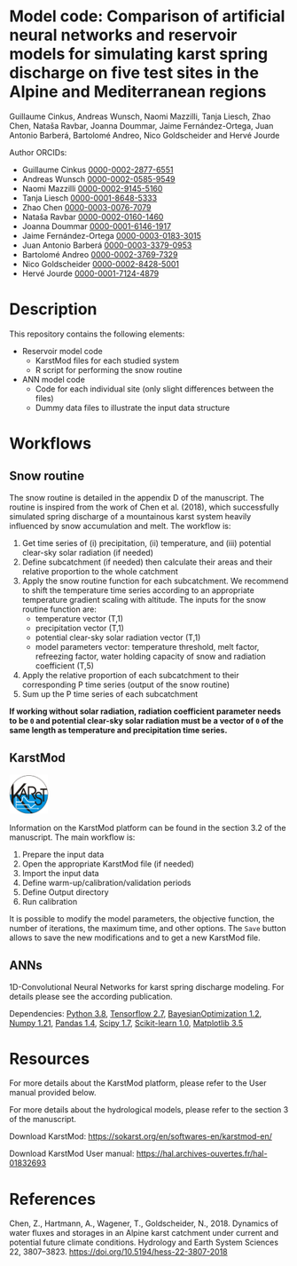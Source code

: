 Model code: Comparison of artificial neural networks and reservoir
models for simulating karst spring discharge on five test sites in the
Alpine and Mediterranean regions
================
Guillaume Cinkus, Andreas Wunsch, Naomi Mazzilli, Tanja Liesch, Zhao
Chen, Nataša Ravbar, Joanna Doummar, Jaime Fernández-Ortega, Juan
Antonio Barberá, Bartolomé Andreo, Nico Goldscheider and Hervé Jourde

Author ORCIDs:

- Guillaume Cinkus [0000-0002-2877-6551](https://orcid.org/0000-0002-2877-6551)  
- Andreas Wunsch [0000-0002-0585-9549](https://orcid.org/0000-0002-0585-9549)  
- Naomi Mazzilli [0000-0002-9145-5160](https://orcid.org/0000-0002-9145-5160)
- Tanja Liesch [0000-0001-8648-5333](https://orcid.org/0000-0001-8648-5333)
- Zhao Chen [0000-0003-0076-7079](https://orcid.org/0000-0003-0076-7079)
- Nataša Ravbar [0000-0002-0160-1460](https://orcid.org/0000-0002-0160-1460)
- Joanna Doummar [0000-0001-6146-1917](https://orcid.org/0000-0001-6146-1917)
- Jaime Fernández-Ortega [0000-0003-0183-3015](https://orcid.org/0000-0003-0183-3015)
- Juan Antonio Barberá [0000-0003-3379-0953](https://orcid.org/0000-0003-3379-0953)
- Bartolomé Andreo [0000-0002-3769-7329](https://orcid.org/0000-0002-3769-7329)
- Nico Goldscheider [0000-0002-8428-5001](https://orcid.org/0000-0002-8428-5001)
- Hervé Jourde [0000-0001-7124-4879](https://orcid.org/0000-0001-7124-4879)

# Description

This repository contains the following elements:

-   Reservoir model code
    -   KarstMod files for each studied system
    -   R script for performing the snow routine
-   ANN model code
	-	Code for each individual site (only slight differences between the files)
	-	Dummy data files to illustrate the input data structure

# Workflows

## Snow routine

The snow routine is detailed in the appendix D of the manuscript. The
routine is inspired from the work of Chen et al. (2018), which
successfully simulated spring discharge of a mountainous karst system
heavily influenced by snow accumulation and melt. The workflow is:

1.  Get time series of (i) precipitation, (ii) temperature, and (iii)
    potential clear-sky solar radiation (if needed)
2.  Define subcatchment (if needed) then calculate their areas and their
    relative proportion to the whole catchment
3.  Apply the snow routine function for each subcatchment. We recommend
    to shift the temperature time series according to an appropriate
    temperature gradient scaling with altitude. The inputs for the snow
    routine function are:
    -   temperature vector (T,1)
    -   precipitation vector (T,1)
    -   potential clear-sky solar radiation vector (T,1)
    -   model parameters vector: temperature threshold, melt factor,
        refreezing factor, water holding capacity of snow and radiation
        coefficient (T,5)
4.  Apply the relative proportion of each subcatchment to their
    corresponding P time series (output of the snow routine)
5.  Sum up the P time series of each subcatchment

**If working without solar radiation, radiation coefficient parameter
needs to be `0` and potential clear-sky solar radiation must be a vector
of `0` of the same length as temperature and precipitation time
series.**

## KarstMod

<img src="miscellaneous/karstmod.png" width="70" />

Information on the KarstMod platform can be found in the section 3.2 of
the manuscript. The main workflow is:

1.  Prepare the input data
2.  Open the appropriate KarstMod file (if needed)
3.  Import the input data
4.  Define warm-up/calibration/validation periods
5.  Define Output directory
6.  Run calibration

It is possible to modify the model parameters, the objective function,
the number of iterations, the maximum time, and other options. The
`Save` button allows to save the new modifications and to get a new
KarstMod file.

## ANNs

1D-Convolutional Neural Networks for karst spring discharge modeling. For details please see the according publication.

Dependencies: [Python 3.8](https://www.python.org/), [Tensorflow 2.7](https://www.tensorflow.org/), [BayesianOptimization 1.2](https://github.com/fmfn/BayesianOptimization), [Numpy 1.21](https://numpy.org/), [Pandas 1.4](https://pandas.pydata.org/), [Scipy 1.7](https://scipy.org/), [Scikit-learn 1.0](https://scikit-learn.org/stable/), [Matplotlib 3.5](https://matplotlib.org/)


# Resources

For more details about the KarstMod platform, please refer to the User
manual provided below.

For more details about the hydrological models, please refer to the
section 3 of the manuscript.

Download KarstMod: <https://sokarst.org/en/softwares-en/karstmod-en/>

Download KarstMod User manual:
<https://hal.archives-ouvertes.fr/hal-01832693>

# References

Chen, Z., Hartmann, A., Wagener, T., Goldscheider, N., 2018. Dynamics of
water fluxes and storages in an Alpine karst catchment under current and
potential future climate conditions. Hydrology and Earth System Sciences
22, 3807–3823. <https://doi.org/10.5194/hess-22-3807-2018>
